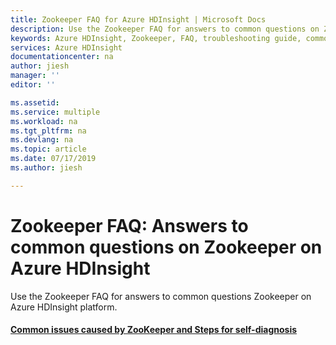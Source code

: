 ```yaml
---
title: Zookeeper FAQ for Azure HDInsight | Microsoft Docs
description: Use the Zookeeper FAQ for answers to common questions on Zookeeper on Azure HDInsight platform.
keywords: Azure HDInsight, Zookeeper, FAQ, troubleshooting guide, common problems
services: Azure HDInsight
documentationcenter: na
author: jiesh
manager: ''
editor: ''

ms.assetid:
ms.service: multiple
ms.workload: na
ms.tgt_pltfrm: na
ms.devlang: na
ms.topic: article
ms.date: 07/17/2019
ms.author: jiesh

---
```

# Zookeeper FAQ: Answers to common questions on Zookeeper on Azure HDInsight
Use the Zookeeper FAQ for answers to common questions Zookeeper on Azure HDInsight platform.

#### [Common issues caused by ZooKeeper and Steps for self-diagnosis](manage-zookeeper-snapshot.md)

